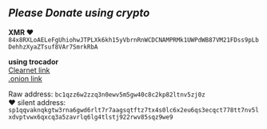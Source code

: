 ## ***Please Donate using crypto***   

**XMR ♥️**   
`84x8RXLoAELeFgUhiohwJTPLXk6kh15yVbrnRnWCDCNAMPRMk1UWPdWB87VM21FDss9pLbDehhzXyaZTsuf8VAr7SmrkRbA`   

**using trocador**   
[Clearnet link](https://trocador.app/anonpay?ticker_to=btc&network_to=Mainnet&address=bc1qzz6w2zzq3n0ewv5m5gw40c8c2kp82ltnv5zj0z&ref=sqKNYGZbRl&direct=True&description=Thanks+for+your+Donation%21)   
[.onion link](https://tqzngtf2hybjbexznel6dhgsvbynjzezoybvtv6iofomx7gchqfssgqd.onion/anonpay?ticker_to=btc&network_to=Mainnet&address=bc1qzz6w2zzq3n0ewv5m5gw40c8c2kp82ltnv5zj0z&ref=sqKNYGZbRl&direct=True&description=Thanks+for+your+Donation%21)

Raw address:
`bc1qzz6w2zzq3n0ewv5m5gw40c8c2kp82ltnv5zj0z`   
♥️ silent address: `sp1qqvaknqkgtw3rna6gwd6rlt7r7aagsqtftz7tx4s0lc6x2eu6qs3ecqct778tt7nv5lxdvptvwx6qxcq3a5zavrlq6lg4tlstj922rwv85sqz9we9`
